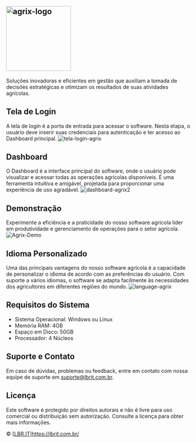 ## <img width="176" alt="agrix-logo" src="https://github.com/tatehira/Python-Exercicios/assets/68212041/3655485d-b56e-487e-95ed-0d0e49972c9a">

Soluções inovadoras e eficientes em gestão que auxiliam a tomada de decisões estratégicas e otimizam os resultados de suas atividades agrícolas.

## Tela de Login

A tela de login é a porta de entrada para acessar o software. Nesta etapa, o usuário deve inserir suas credenciais para autenticação e ter acesso ao Dashboard principal.
![tela-login-agrix](https://github.com/LbrIT-Dev/Back-AgriX/assets/68212041/00f3c64b-5770-4d0a-96a5-4ae23f59caaa)


## Dashboard

O Dashboard é a interface principal do software, onde o usuário pode visualizar e acessar todas as operações agrícolas disponíveis. É uma ferramenta intuitiva e amigável, projetada para proporcionar uma experiência de uso agradável.
![dashboard-agrix2](https://github.com/LbrIT-Dev/Back-AgriX/assets/68212041/7014239b-b1dd-4357-802e-d34dd2c41451)


## Demonstração
Experimente a eficiência e a praticidade do nosso software agrícola líder em produtividade e gerenciamento de operações para o setor agrícola.
![Agrix-Demo](https://github.com/LbrIT-Dev/Back-AgriX/assets/68212041/da5f4589-17ae-404b-b910-4e5b09a77ccc)


## Idioma Personalizado

Uma das principais vantagens do nosso software agrícola é a capacidade de personalizar o idioma de acordo com as preferências do usuário. Com suporte a vários idiomas, o software se adapta facilmente às necessidades dos agricultores em diferentes regiões do mundo.
![language-agrix](https://github.com/LbrIT-Dev/Back-AgriX/assets/68212041/e0d8d0e8-f54c-4626-9bfd-a43733bfb21e)


## Requisitos do Sistema

- Sistema Operacional: Windows ou Linux
- Memória RAM: 4GB
- Espaço em Disco: 50GB
- Processador: 4 Núcleos

## Suporte e Contato

Em caso de dúvidas, problemas ou feedback, entre em contato com nossa equipe de suporte em suporte@lbrit.com.br.

## Licença

Este software é protegido por direitos autorais e não é livre para uso comercial ou distribuição sem autorização. Consulte a licença para obter mais informações.

© [[LBR.IT]](https://lbrit.com.br/)https://lbrit.com.br/
